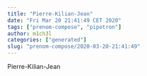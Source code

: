 ```yaml
---
title: "Pierre-Kilian-Jean"
date: "Fri Mar 20 21:41:49 CET 2020"
tags: ["prenom-compose", "pipotron"]
author: m1ch3l
categories: ["generated"]
slug: "prenom-compose/2020-03-20-21:41:49"
---
```


Pierre-Kilian-Jean
